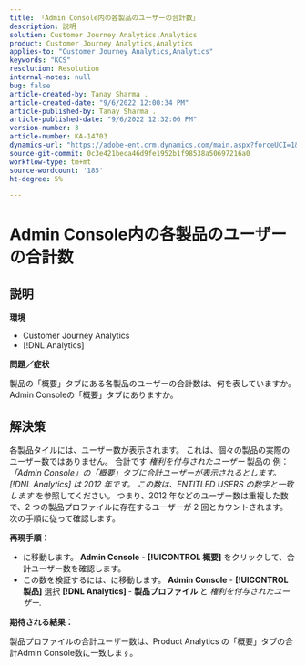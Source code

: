 ```yaml
---
title: 「Admin Console内の各製品のユーザーの合計数」
description: 説明
solution: Customer Journey Analytics,Analytics
product: Customer Journey Analytics,Analytics
applies-to: "Customer Journey Analytics,Analytics"
keywords: "KCS"
resolution: Resolution
internal-notes: null
bug: false
article-created-by: Tanay Sharma .
article-created-date: "9/6/2022 12:00:34 PM"
article-published-by: Tanay Sharma .
article-published-date: "9/6/2022 12:32:06 PM"
version-number: 3
article-number: KA-14703
dynamics-url: "https://adobe-ent.crm.dynamics.com/main.aspx?forceUCI=1&pagetype=entityrecord&etn=knowledgearticle&id=45be0a81-db2d-ed11-9db1-002248086735"
source-git-commit: 0c3e421beca46d9fe1952b1f98538a50697216a0
workflow-type: tm+mt
source-wordcount: '185'
ht-degree: 5%

---
```


# Admin Console内の各製品のユーザーの合計数

## 説明


<b>環境</b>

- Customer Journey Analytics
- [!DNL Analytics]




<b>問題／症状</b>

製品の「概要」タブにある各製品のユーザーの合計数は、何を表していますか。Admin Consoleの「概要」タブにありますか。




## 解決策


各製品タイルには、ユーザー数が表示されます。 これは、個々の製品の実際のユーザー数ではありません。 合計です *権利を付与されたユーザー* 製品の 例： *「Admin Console」の「概要」タブに合計ユーザーが表示されるとします。 [!DNL Analytics] は 2012 年です。 この数は、ENTITLED USERS の数字と一致します* を参照してください。 つまり、2012 年などのユーザー数は重複した数で、2 つの製品プロファイルに存在するユーザーが 2 回とカウントされます。 次の手順に従って確認します。

<b>再現手順：</b>

- に移動します。 <b>Admin Console</b> - <b>[!UICONTROL 概要]</b> をクリックして、合計ユーザー数を確認します。
- この数を検証するには、に移動します。 <b>Admin Console</b> - <b>[!UICONTROL 製品]</b> 選択 <b>[!DNL Analytics] </b> - <b>製品プロファイル </b>と *権利を付与されたユーザー*.




<b>期待される結果：</b>

製品プロファイルの合計ユーザー数は、Product Analytics の「概要」タブの合計Admin Console数に一致します。
